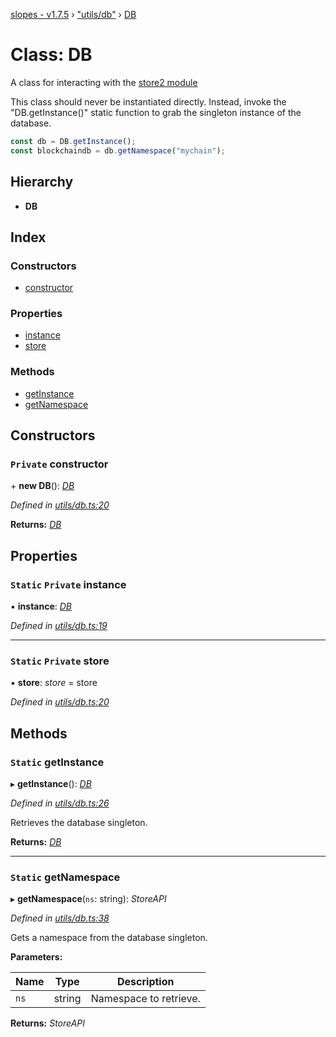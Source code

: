 [slopes - v1.7.5](../README.md) › ["utils/db"](../modules/_utils_db_.md) › [DB](_utils_db_.db.md)

# Class: DB

A class for interacting with the [ store2 module](https://github.com/nbubna/store)

This class should never be instantiated directly. Instead, invoke the "DB.getInstance()" static
function to grab the singleton instance of the database.

```js
const db = DB.getInstance();
const blockchaindb = db.getNamespace("mychain");
```

## Hierarchy

* **DB**

## Index

### Constructors

* [constructor](_utils_db_.db.md#private-constructor)

### Properties

* [instance](_utils_db_.db.md#static-private-instance)
* [store](_utils_db_.db.md#static-private-store)

### Methods

* [getInstance](_utils_db_.db.md#static-getinstance)
* [getNamespace](_utils_db_.db.md#static-getnamespace)

## Constructors

### `Private` constructor

\+ **new DB**(): *[DB](_utils_db_.db.md)*

*Defined in [utils/db.ts:20](https://github.com/ava-labs/slopes/blob/db73b16/src/utils/db.ts#L20)*

**Returns:** *[DB](_utils_db_.db.md)*

## Properties

### `Static` `Private` instance

▪ **instance**: *[DB](_utils_db_.db.md)*

*Defined in [utils/db.ts:19](https://github.com/ava-labs/slopes/blob/db73b16/src/utils/db.ts#L19)*

___

### `Static` `Private` store

▪ **store**: *store* =  store

*Defined in [utils/db.ts:20](https://github.com/ava-labs/slopes/blob/db73b16/src/utils/db.ts#L20)*

## Methods

### `Static` getInstance

▸ **getInstance**(): *[DB](_utils_db_.db.md)*

*Defined in [utils/db.ts:26](https://github.com/ava-labs/slopes/blob/db73b16/src/utils/db.ts#L26)*

Retrieves the database singleton.

**Returns:** *[DB](_utils_db_.db.md)*

___

### `Static` getNamespace

▸ **getNamespace**(`ns`: string): *StoreAPI*

*Defined in [utils/db.ts:38](https://github.com/ava-labs/slopes/blob/db73b16/src/utils/db.ts#L38)*

Gets a namespace from the database singleton.

**Parameters:**

Name | Type | Description |
------ | ------ | ------ |
`ns` | string | Namespace to retrieve.  |

**Returns:** *StoreAPI*
